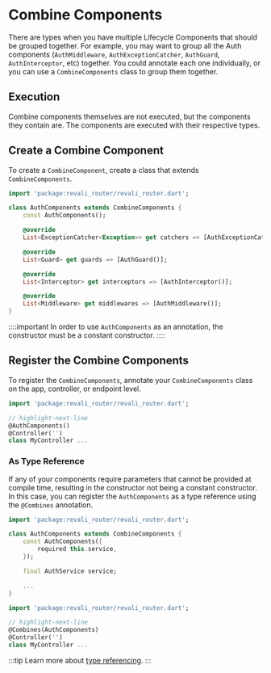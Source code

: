 # Combine Components

There are types when you have multiple Lifecycle Components that should be grouped together. For example, you may want to group all the Auth components (`AuthMiddleware`, `AuthExceptionCatcher`, `AuthGuard`, `AuthInterceptor`, etc) together. You could annotate each one individually, or you can use a `CombineComponents` class to group them together.

## Execution

Combine components themselves are not executed, but the components they contain are. The components are executed with their respective types.

## Create a Combine Component

To create a `CombineComponent`, create a class that extends `CombineComponents`.

```dart title="lib/components/auth_components.dart"
import 'package:revali_router/revali_router.dart';

class AuthComponents extends CombineComponents {
    const AuthComponents();

    @override
    List<ExceptionCatcher<Exception>> get catchers => [AuthExceptionCatcher()];

    @override
    List<Guard> get guards => [AuthGuard()];

    @override
    List<Interceptor> get interceptors => [AuthInterceptor()];

    @override
    List<Middleware> get middlewares => [AuthMiddleware()];
}
```

::::important
In order to use `AuthComponents` as an annotation, the constructor must be a constant constructor.
::::

## Register the Combine Components

To register the `CombineComponents`, annotate your `CombineComponents` class on the app, controller, or endpoint level.

```dart title="routes/controllers/my_controller.dart"
import 'package:revali_router/revali_router.dart';

// highlight-next-line
@AuthComponents()
@Controller('')
class MyController ...
```

### As Type Reference

If any of your components require parameters that cannot be provided at compile time, resulting in the constructor not being a constant constructor. In this case, you can register the `AuthComponents` as a type reference using the `@Combines` annotation.

```dart title="lib/components/auth_components.dart"
import 'package:revali_router/revali_router.dart';

class AuthComponents extends CombineComponents {
    const AuthComponents({
        required this.service,
    });

    final AuthService service;

    ...
}
```

```dart title="routes/controllers/my_controller.dart"
import 'package:revali_router/revali_router.dart';

// highlight-next-line
@Combines(AuthComponents)
@Controller('')
class MyController ...
```

:::tip
Learn more about [type referencing][type-referencing].
:::

[type-referencing]: ../tidbits.md#using-types-in-annotations
